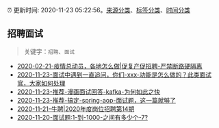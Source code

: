 :alarm_clock: 更新时间: 2020-11-23 05:22:56。[来源分类](../README.md)、[标签分类](../TAGS.md)、[时间分类](../TIMELINE.md)

## 招聘面试


> 关键字：`招聘`、`面试`



- [2020-02-21-疫情总动员，各地怎么做|促复产促招聘-严禁断路硬隔离](http://m.china.caixin.com/m/2020-02-22/101519091.html) 
- [2020-11-23-面试中遇到一直追问，你们-xxx-功能是怎么做的？此类面试官，大家如何处理](https://www.v2ex.com/t/728262) 
- [2020-11-23-推荐-漫画面试回答-kafka-为何如此之快](https://toutiao.io/k/jeuqdr2) 
- [2020-11-23-推荐-搞定-spring-aop-面试题，这一篇就够了](https://toutiao.io/k/ekz4xzi) 
- [2020-11-21-牛聘|2020年度岗位招聘第14期](https://sec.thief.one/article_content?a_id=85a0fe56233d717438239fef07601c41) 
- [2020-11-20-面试题:1-到-1000-之间有多少个-7?](https://sec.thief.one/article_content?a_id=d44d069be6d40bd08d40a185508c6b9d) 